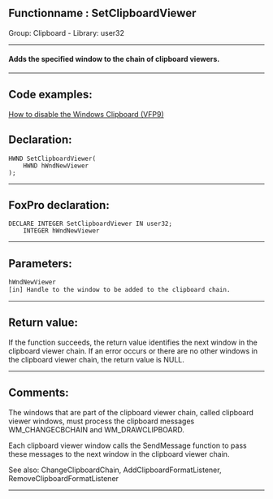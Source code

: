 <link rel="stylesheet" type="text/css" href="../../css/win32api.css">  
<link rel="stylesheet" href="https://cdnjs.cloudflare.com/ajax/libs/font-awesome/4.7.0/css/font-awesome.min.css">

## Functionname : SetClipboardViewer
Group: Clipboard - Library: user32    
***  


#### Adds the specified window to the chain of clipboard viewers. 
***  


## Code examples:
[How to disable the Windows Clipboard (VFP9)](../../samples/sample_488.md)  

## Declaration:
```foxpro  
HWND SetClipboardViewer(
	HWND hWndNewViewer
);  
```  
***  


## FoxPro declaration:
```foxpro  
DECLARE INTEGER SetClipboardViewer IN user32;
	INTEGER hWndNewViewer  
```  
***  


## Parameters:
```txt  
hWndNewViewer
[in] Handle to the window to be added to the clipboard chain.  
```  
***  


## Return value:
If the function succeeds, the return value identifies the next window in the clipboard viewer chain. If an error occurs or there are no other windows in the clipboard viewer chain, the return value is NULL.  
***  


## Comments:
The windows that are part of the clipboard viewer chain, called clipboard viewer windows, must process the clipboard messages WM_CHANGECBCHAIN and WM_DRAWCLIPBOARD.   
  
Each clipboard viewer window calls the SendMessage function to pass these messages to the next window in the clipboard viewer chain.  
  
See also: ChangeClipboardChain, AddClipboardFormatListener, RemoveClipboardFormatListener   
  
***  

